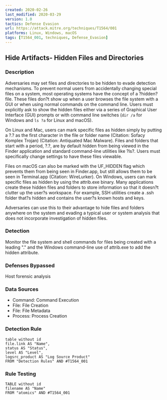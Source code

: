 ```yaml
---
created: 2020-02-26
last_modified: 2020-03-29
version: 1.0
tactics: Defense Evasion
url: https://attack.mitre.org/techniques/T1564/001
platforms: Linux, Windows, macOS
tags: [T1564_001, techniques, Defense_Evasion]
---
```


## Hide Artifacts- Hidden Files and Directories

### Description

Adversaries may set files and directories to be hidden to evade detection mechanisms. To prevent normal users from accidentally changing special files on a system, most operating systems have the concept of a ?hidden? file. These files don?t show up when a user browses the file system with a GUI or when using normal commands on the command line. Users must explicitly ask to show the hidden files either via a series of Graphical User Interface (GUI) prompts or with command line switches (<code>dir /a</code> for Windows and <code>ls ?a</code> for Linux and macOS).

On Linux and Mac, users can mark specific files as hidden simply by putting a ?.? as the first character in the file or folder name  (Citation: Sofacy Komplex Trojan) (Citation: Antiquated Mac Malware). Files and folders that start with a period, ?.?, are by default hidden from being viewed in the Finder application and standard command-line utilities like ?ls?. Users must specifically change settings to have these files viewable.

Files on macOS can also be marked with the UF_HIDDEN flag which prevents them from being seen in Finder.app, but still allows them to be seen in Terminal.app (Citation: WireLurker). On Windows, users can mark specific files as hidden by using the attrib.exe binary. Many applications create these hidden files and folders to store information so that it doesn?t clutter up the user?s workspace. For example, SSH utilities create a .ssh folder that?s hidden and contains the user?s known hosts and keys.

Adversaries can use this to their advantage to hide files and folders anywhere on the system and evading a typical user or system analysis that does not incorporate investigation of hidden files.

### Detection

Monitor the file system and shell commands for files being created with a leading "." and the Windows command-line use of attrib.exe to add the hidden attribute.

### Defenses Bypassed

Host forensic analysis

### Data Sources

  - Command: Command Execution
  -  File: File Creation
  -  File: File Metadata
  -  Process: Process Creation
### Detection Rule

```dataview
table without id
file.link AS "Name",
status AS "Status",
level AS "Level",
logsrc_product AS "Log Source Product"
FROM "Detection Rules" AND #T1564_001
```

### Rule Testing

```dataview
TABLE without id
filename AS "Name"
FROM "atomics" AND #T1564_001
```
